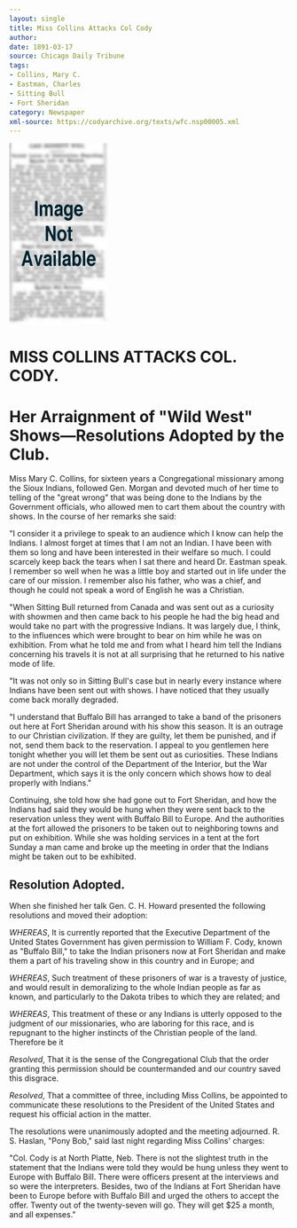 ```yaml
---
layout: single
title: Miss Collins Attacks Col Cody
author: 
date: 1891-03-17
source: Chicago Daily Tribune
tags:
- Collins, Mary C.
- Eastman, Charles
- Sitting Bull
- Fort Sheridan
category: Newspaper
xml-source: https://codyarchive.org/texts/wfc.nsp00005.xml
---
```

![Image not available](/figures/default_document.png "Image not available")

# MISS COLLINS ATTACKS COL. CODY.

# Her Arraignment of "Wild West" Shows—Resolutions Adopted by the Club.

Miss Mary C. Collins, for sixteen years a Congregational missionary among the Sioux Indians, followed Gen. Morgan and devoted much of her time to telling of the "great wrong" that was being done to the Indians by the Government officials, who allowed men to cart them about the country with shows. In the course of her remarks she said:

"I consider it a privilege to speak to an audience which I know can help the Indians. I almost forget at times that I am not an Indian. I have been with them so long and have been interested in their welfare so much. I could scarcely keep back the tears when I sat there and heard Dr. Eastman speak. I remember so well when he was a little boy and started out in life under the care of our mission. I remember also his father, who was a chief, and though he could not speak a word of English he was a Christian.

"When Sitting Bull returned from Canada and was sent out as a curiosity with showmen and then came back to his people he had the big head and would take no part with the progressive Indians. It was largely due, I think, to the influences which were brought to bear on him while he was on exhibition. From what he told me and from what I heard him tell the Indians concerning his travels it is not at all surprising that he returned to his native mode of life.

"It was not only so in Sitting Bull's case but in nearly every instance where Indians have been sent out with shows. I have noticed that they usually come back morally degraded.

"I understand that Buffalo Bill has arranged to take a band of the prisoners out here at Fort Sheridan around with his show this season. It is an outrage to our Christian civilization. If they are guilty, let them be punished, and if not, send them back to the reservation. I appeal to you gentlemen here tonight whether you will let them be sent out as curiosities. These Indians are not under the control of the Department of the Interior, but the War Department, which says it is the only concern which shows how to deal properly with Indians."

Continuing, she told how she had gone out to Fort Sheridan, and how the Indians had said they would be hung when they were sent back to the reservation unless they went with Buffalo Bill to Europe. And the authorities at the fort allowed the prisoners to be taken out to neighboring towns and put on exhibition. While she was holding services in a tent at the fort Sunday a man came and broke up the meeting in order that the Indians might be taken out to be exhibited.

## Resolution Adopted.

When she finished her talk Gen. C. H. Howard presented the following resolutions and moved their adoption:

*WHEREAS*, It is currently reported that the Executive Department of the United States Government has given permission to William F. Cody, known as "Buffalo Bill," to take the Indian prisoners now at Fort Sheridan and make them a part of his traveling show in this country and in Europe; and

*WHEREAS*, Such treatment of these prisoners of war is a travesty of justice, and would result in demoralizing to the whole Indian people as far as known, and particularly to the Dakota tribes to which they are related; and

*WHEREAS*, This treatment of these or any Indians is utterly opposed to the judgment of our missionaries, who are laboring for this race, and is repugnant to the higher instincts of the Christian people of the land. Therefore be it

*Resolved*, That it is the sense of the Congregational Club that the order granting this permission should be countermanded and our country saved this disgrace.

*Resolved*, That a committee of three, including Miss Collins, be appointed to communicate these resolutions to the President of the United States and request his official action in the matter.

The resolutions were unanimously adopted and the meeting adjourned.
R. S. Haslan, "Pony Bob," said last night regarding Miss Collins' charges:

"Col. Cody is at North Platte, Neb. There is not the slightest truth in the statement that the Indians were told they would be hung unless they went to Europe with Buffalo Bill. There were officers present at the interviews and so were the interpreters. Besides, two of the Indians at Fort Sheridan have been to Europe before with Buffalo Bill and urged the others to accept the offer. Twenty out of the twenty-seven will go. They will get $25 a month, and all expenses."